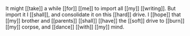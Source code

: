 It might [[take]] a while [[for]] [[me]] to import all [[my]] [[writing]]. But import it I [[shall]], and consolidate it on this [[hard]] drive. I [[hope]] that [[my]] brother and [[parents]] [[shall]] [[have]] the [[soft]] drive to [[burn]] [[my]] corpse, and [[dance]] [[with]] [[my]] mind. 